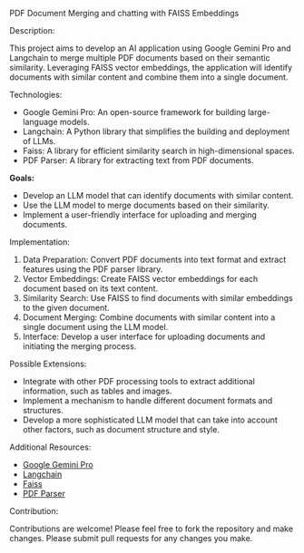 PDF Document Merging and chatting with FAISS Embeddings

Description:

This project aims to develop an AI application using Google Gemini Pro and Langchain to merge multiple PDF documents based on their semantic similarity. Leveraging FAISS vector embeddings, the application will identify documents with similar content and combine them into a single document.

Technologies:

- Google Gemini Pro: An open-source framework for building large-language models.
- Langchain: A Python library that simplifies the building and deployment of LLMs.
- Faiss: A library for efficient similarity search in high-dimensional spaces.
- PDF Parser: A library for extracting text from PDF documents.

**Goals:**

- Develop an LLM model that can identify documents with similar content.
- Use the LLM model to merge documents based on their similarity.
- Implement a user-friendly interface for uploading and merging documents.

Implementation:

1. Data Preparation: Convert PDF documents into text format and extract features using the PDF parser library.
2. Vector Embeddings: Create FAISS vector embeddings for each document based on its text content.
3. Similarity Search: Use FAISS to find documents with similar embeddings to the given document.
4. Document Merging: Combine documents with similar content into a single document using the LLM model.
5. Interface: Develop a user interface for uploading documents and initiating the merging process.

Possible Extensions:

- Integrate with other PDF processing tools to extract additional information, such as tables and images.
- Implement a mechanism to handle different document formats and structures.
- Develop a more sophisticated LLM model that can take into account other factors, such as document structure and style.

Additional Resources:

- [Google Gemini Pro](<url of Google Gemini Pro documentation>)
- [Langchain](<url of Langchain documentation>)
- [Faiss](<url of Faiss documentation>)
- [PDF Parser](<url of PDF Parser library>)

Contribution:

Contributions are welcome! Please feel free to fork the repository and make changes. Please submit pull requests for any changes you make.
